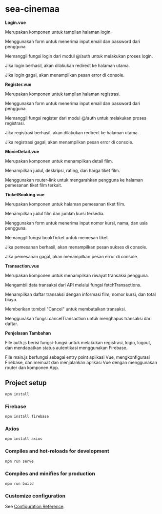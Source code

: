 # sea-cinemaa

__Login.vue__

Merupakan komponen untuk tampilan halaman login.

Menggunakan form untuk menerima input email dan password dari pengguna.

Memanggil fungsi login dari modul @/auth untuk melakukan proses login.

Jika login berhasil, akan dilakukan redirect ke halaman utama.

Jika login gagal, akan menampilkan pesan error di console.


__Register.vue__

Merupakan komponen untuk tampilan halaman registrasi.

Menggunakan form untuk menerima input email dan password dari pengguna.

Memanggil fungsi register dari modul @/auth untuk melakukan proses registrasi.

Jika registrasi berhasil, akan dilakukan redirect ke halaman utama.

Jika registrasi gagal, akan menampilkan pesan error di console.


__MovieDetail.vue__

Merupakan komponen untuk menampilkan detail film.

Menampilkan judul, deskripsi, rating, dan harga tiket film.

Menggunakan router-link untuk mengarahkan pengguna ke halaman pemesanan tiket film terkait.

__TicketBooking.vue__

Merupakan komponen untuk halaman pemesanan tiket film.

Menampilkan judul film dan jumlah kursi tersedia.

Menggunakan form untuk menerima input nomor kursi, nama, dan usia pengguna.

Memanggil fungsi bookTicket untuk memesan tiket.

Jika pemesanan berhasil, akan menampilkan pesan sukses di console.

Jika pemesanan gagal, akan menampilkan pesan error di console.

__Transaction.vue__

Merupakan komponen untuk menampilkan riwayat transaksi pengguna.

Mengambil data transaksi dari API melalui fungsi fetchTransactions.

Menampilkan daftar transaksi dengan informasi film, nomor kursi, dan total biaya.

Memberikan tombol "Cancel" untuk membatalkan transaksi.

Menggunakan fungsi cancelTransaction untuk menghapus transaksi dari daftar.

__Penjelasan Tambahan__

File auth.js berisi fungsi-fungsi untuk melakukan registrasi, login, logout, dan mendapatkan status autentikasi menggunakan Firebase.

File main.js berfungsi sebagai entry point aplikasi Vue, mengkonfigurasi Firebase, dan memuat dan menjalankan aplikasi Vue dengan menggunakan router dan komponen App.
## Project setup
```
npm install
```
### Firebase
```
npm install firebase
```
### Axios
```
npm install axios
```
### Compiles and hot-reloads for development
```
npm run serve
```

### Compiles and minifies for production
```
npm run build
```

### Customize configuration
See [Configuration Reference](https://cli.vuejs.org/config/).
